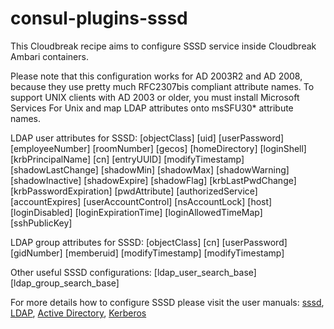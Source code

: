 # consul-plugins-sssd

This Cloudbreak recipe aims to configure SSSD service inside Cloudbreak Ambari containers.

Please note that this configuration works for AD 2003R2 and AD 2008, because they use pretty much RFC2307bis compliant attribute names.
To support UNIX clients with AD 2003 or older, you must install Microsoft Services For Unix and map LDAP attributes onto msSFU30* attribute names.

LDAP user attributes for SSSD:
[objectClass]
[uid]
[userPassword]
[employeeNumber]
[roomNumber]
[gecos]
[homeDirectory]
[loginShell]
[krbPrincipalName]
[cn]
[entryUUID]
[modifyTimestamp]
[shadowLastChange]
[shadowMin]
[shadowMax]
[shadowWarning]
[shadowInactive]
[shadowExpire]
[shadowFlag]
[krbLastPwdChange]
[krbPasswordExpiration]
[pwdAttribute]
[authorizedService]
[accountExpires]
[userAccountControl]
[nsAccountLock]
[host]
[loginDisabled]
[loginExpirationTime]
[loginAllowedTimeMap]
[sshPublicKey]

LDAP group attributes for SSSD:
[objectClass]
[cn]
[userPassword]
[gidNumber]
[memberuid]
[modifyTimestamp]
[modifyTimestamp]

Other useful SSSD configurations:
[ldap_user_search_base]
[ldap_group_search_base]

For more details how to configure SSSD please visit the user manuals: [sssd](http://linux.die.net/man/5/sssd.conf), [LDAP](http://linux.die.net/man/5/sssd-ldap), [Active Directory](http://linux.die.net/man/5/sssd-ad), [Kerberos](http://linux.die.net/man/5/sssd-krb5)
